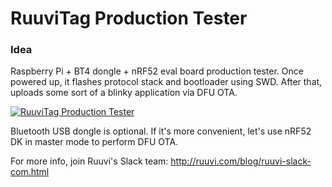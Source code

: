 # RuuviTag Production Tester

### Idea

Raspberry Pi + BT4 dongle + nRF52 eval board production tester. Once powered up, it flashes protocol stack and bootloader using SWD. After that, uploads some sort of a blinky application via DFU OTA.

[![RuuviTag Production Tester](https://github.com/ruuvi/production-tester/blob/master/images/ruuvitag-production-tester.jpg)](http://ruuvi.com)

Bluetooth USB dongle is optional. If it's more convenient, let's use nRF52 DK in master mode to perform DFU OTA.

For more info, join Ruuvi's Slack team: http://ruuvi.com/blog/ruuvi-slack-com.html
